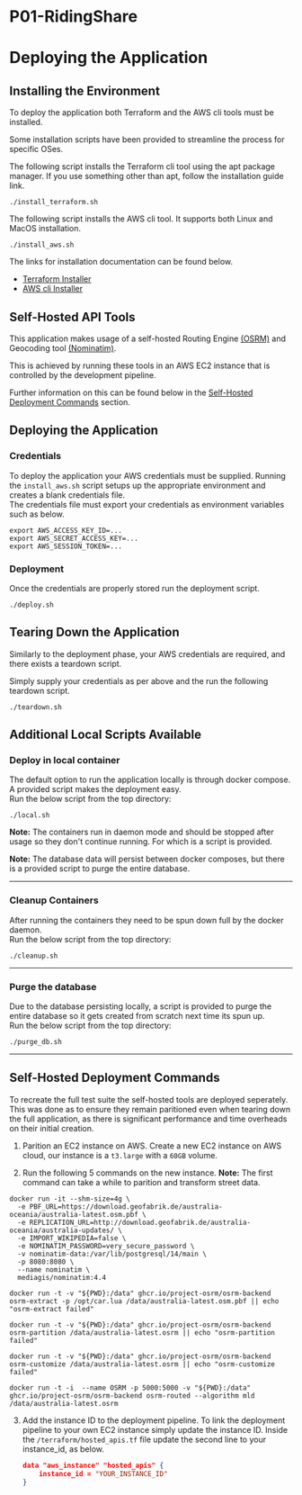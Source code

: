 # P01-RidingShare

# Deploying the Application

## Installing the Environment
To deploy the application both Terraform and the AWS cli tools must be installed.  

Some installation scripts have been provided to streamline the process for specific OSes.

The following script installs the Terraform cli tool using the apt package manager. If you use something other than apt, follow the installation guide link.
```shell
./install_terraform.sh
```

The following script installs the AWS cli tool. It supports both Linux and MacOS installation.
```shell
./install_aws.sh
```

The links for installation documentation can be found below.   
- [Terraform Installer](https://developer.hashicorp.com/terraform/install)    
- [AWS cli Installer](https://docs.aws.amazon.com/cli/latest/userguide/getting-started-install.html)


## Self-Hosted API Tools
This application makes usage of a self-hosted Routing Engine [(OSRM)](https://project-osrm.org/) and Geocoding tool [(Nominatim)](https://nominatim.org/).

This is achieved by running these tools in an AWS EC2 instance that is controlled by the development pipeline.

Further information on this can be found below in the [Self-Hosted Deployment Commands](#Self-Hosted-Deployment-Commands) section.

## Deploying the Application

### Credentials
To deploy the application your AWS credentials must be supplied. Running the `install_aws.sh` script setups up the appropriate environment and creates a blank credentials file.   
The credentials file must export your credentials as environment variables such as below.
```shell
export AWS_ACCESS_KEY_ID=...
export AWS_SECRET_ACCESS_KEY=...
export AWS_SESSION_TOKEN=...
```

### Deployment
Once the credentials are properly stored run the deployment script.
```shell
./deploy.sh
```

## Tearing Down the Application
Similarly to the deployment phase, your AWS credentials are required, and there exists a teardown script.   

Simply supply your credentials as per above and the run the following teardown script.
```shell
./teardown.sh
``` 


## Additional Local Scripts Available

### Deploy in local container
The default option to run the application locally is through docker compose. A provided script makes the deployment easy.  
Run the below script from the top directory:
```shell
./local.sh
```
**Note:** The containers run in daemon mode and should be stopped after usage so they don't continue running. For which is a script is provided.

**Note:** The database data will persist between docker composes, but there is a provided script to purge the entire database.

---

### Cleanup Containers
After running the containers they need to be spun down full by the docker daemon.   
Run the below script from the top directory:
```shell
./cleanup.sh
```

---

### Purge the database
Due to the database persisting locally, a script is provided to purge the entire database so it gets created from scratch next time its spun up.   
Run the below script from the top directory:
```shell
./purge_db.sh
```

---

## Self-Hosted Deployment Commands

To recreate the full test suite the self-hosted tools are deployed seperately. This was done as to ensure they remain paritioned even when tearing down the full application, as there is significant performance and time overheads on their initial creation. 

1. Parition an EC2 instance on AWS.
Create a new EC2 instance on AWS cloud, our instance is a `t3.large` with a `60GB` volume.


2. Run the following 5 commands on the new instance.
**Note:** The first command can take a while to parition and transform street data.

```Docker
docker run -it --shm-size=4g \
  -e PBF_URL=https://download.geofabrik.de/australia-oceania/australia-latest.osm.pbf \
  -e REPLICATION_URL=http://download.geofabrik.de/australia-oceania/australia-updates/ \
  -e IMPORT_WIKIPEDIA=false \
  -e NOMINATIM_PASSWORD=very_secure_password \
  -v nominatim-data:/var/lib/postgresql/14/main \
  -p 8080:8080 \
  --name nominatim \
  mediagis/nominatim:4.4

docker run -t -v "${PWD}:/data" ghcr.io/project-osrm/osrm-backend osrm-extract -p /opt/car.lua /data/australia-latest.osm.pbf || echo "osrm-extract failed"

docker run -t -v "${PWD}:/data" ghcr.io/project-osrm/osrm-backend osrm-partition /data/australia-latest.osrm || echo "osrm-partition failed"

docker run -t -v "${PWD}:/data" ghcr.io/project-osrm/osrm-backend osrm-customize /data/australia-latest.osrm || echo "osrm-customize failed"

docker run -t -i  --name OSRM -p 5000:5000 -v "${PWD}:/data" ghcr.io/project-osrm/osrm-backend osrm-routed --algorithm mld /data/australia-latest.osrm
```

3. Add the instance ID to the deployment pipeline.
To link the deployment pipeline to your own EC2 instance simply update the instance ID.
Inside the  `/terraform/hosted_apis.tf` file update the second line to your instance_id, as below.
	```json
	data "aws_instance" "hosted_apis" {
		instance_id = "YOUR_INSTANCE_ID"
	}
	```